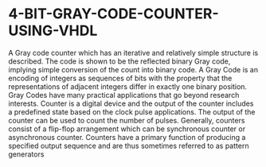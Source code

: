 # 4-BIT-GRAY-CODE-COUNTER-USING-VHDL
A Gray code counter which has an iterative and relatively simple structure is described. The code is shown to be the reflected binary Gray code, implying simple conversion of the count into binary code. A Gray Code is an encoding of integers as sequences of bits with the property that the representations of adjacent integers differ in exactly one binary position. Gray Codes have many practical applications that go beyond research interests. Counter is a digital device and the output of the counter includes a predefined state based on the clock pulse applications. The output of the counter can be used to count the number of pulses. Generally, counters consist of a flip-flop arrangement which can be synchronous counter or asynchronous counter. Counters have a primary function of producing a specified output sequence and are thus sometimes referred to as pattern generators
